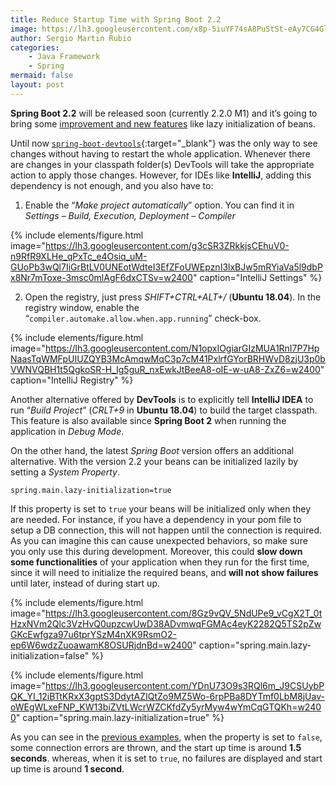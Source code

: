```yaml
---
title: Reduce Startup Time with Spring Boot 2.2
image: https://lh3.googleusercontent.com/x8p-5iuYF74sA8PuStSt-eAy7CG4Glst7oOJ0p_J8Y9PDWdpkWB7dLAU4GEmC6_pJGbeIvVze7PVzbpF9FxMQ4DJvAhaS4aiwpt87zV4IKWFE2goR7G3oJUUgnKSAQ7o7GSYpMYyaVYu46HuIq9LcClV1gVryVzj49jQcUAYukWbGgwX1cWgx70CAtlI29QEOs4XgNhLQrN0r1IVkrHyByXcbyMlZTlPz1pu9NLP8rJ2lVX_E9EkJW912G-mkY4PXR07oUiQx2ah8AdpNri61D0KpmMbkOaJA2Cj3fMSJkfdk7dsY0WlSSyGuzF7ubym_fT7bep2GtvGgTwAbo2ZAMagcTNGRFiRVD-Ue0kjJaEc_PDrien2zYrUJ7RFZk0C92qTXAnDLiicr4DFPyLZoopPaDeNoD_wd9AfumBLsR36P9xTzgYEB8T0bU7Jg_jFK6B_ujcwvfy8FD7Scr8q-y6MCjWj1rjr-G72sFDEQHqABH3ONBTnh5x6jh9qdWeBt0eie6S6Hu6Bl2Hciej1HQkob_7mSolTZb-o6txTtoNal8seMJ96Kgs3sldOrfAMg8ZykXjZz9D783WTohGngj0lcS27K_NicTKzZ8dq2h9qfaCSD7xu1N6VqexYqeQh6iv1tg2EMbxcEAOCRy0rokdhu0CgqlBWZB_CDnx23FyspL-R6FNKhJ4w4Wyh=w400-h266-no?authuser=0
author: Sergio Martin Rubio
categories:
    - Java Framework
    - Spring
mermaid: false
layout: post
---
```


**Spring Boot 2.2** will be released soon (currently 2.2.0 M1) and it’s going to bring some [improvement and new features](https://github.com/spring-projects/spring-boot/wiki/Spring-Boot-2.2.0-M1-Release-Notes) like lazy initialization of beans.

Until now [`spring-boot-devtools`](https://docs.spring.io/spring-boot/docs/current/reference/html/using-boot-devtools.html){:target="_blank"} was the only way to see changes without having to restart the whole application. Whenever there are changes in your classpath folder(s) DevTools will take the appropriate action to apply those changes.  However, for IDEs like **IntelliJ**, adding this dependency is not enough, and you also have to:

1. Enable the “*Make project automatically*” option. You can find it in *Settings – Build, Execution, Deployment – Compiler*

{% include elements/figure.html image="https://lh3.googleusercontent.com/g3cSR3ZRkkjsCEhuV0-n9RfR9XLHe_qPxTc_e4Osiq_uM-GUoPb3wQl7IiGrBtLV0UNEotWdteI3EfZFoUWEpznI3lxBJw5mRYiaVa5l9dbPx8Nr7mToxe-3msc0mlAgF6dxCTSv=w2400" caption="IntelliJ Settings" %}

2. Open the registry, just press *SHIFT+CTRL+ALT+/* (**Ubuntu 18.04**). In the registry window, enable the “`compiler.automake.allow.when.app.running`” check-box.


{% include elements/figure.html image="https://lh3.googleusercontent.com/N1opxIOgiarGIzMUA1RnI7P7HpNaasTqWMFpUIUZQYB3McAmqwMqC3p7cM41PxlrfGYorBRHWvD8zjU3p0bVWNVQBH1t5QgkoSR-H_Ig5guR_nxEwkJtBeeA8-oIE-w-uA8-ZxZ6=w2400" caption="IntelliJ Registry" %}

Another alternative offered by **DevTools** is to explicitly tell **IntelliJ IDEA** to run “*Build Project*” (*CRLT+9* in **Ubuntu 18.04**) to build the target classpath. This feature is also available since **Spring Boot 2** when running the application in *Debug Mode*.

On the other hand, the latest _Spring Boot_ version offers an additional alternative. With the version 2.2 your beans can be initialized lazily by setting a *System Property*.

```properties
spring.main.lazy-initialization=true
```

If this property is set to `true` your beans will be initialized only when they are needed. For instance, if you have a dependency in your pom file to setup a DB connection, this will not happen until the connection is required. As you can imagine this can cause unexpected behaviors, so make sure you only use this during development. Moreover, this could **slow down some functionalities** of your application when they run for the first time, since it will need to initialize the required beans, and **will not show failures** until later, instead of during start up.

{% include elements/figure.html image="https://lh3.googleusercontent.com/8Gz9vQV_5NdUPe9_vCgX2T_0tHzxNVm2Qlc3VzHvQ0upzcwUwD38ADvmwqFGMAc4eyK2282Q5TS2pZwGKcEwfgza97u6tprYSzM4nXK9RsmO2-ep6W6wdzZuoawamK8OSURjdnBd=w2400" caption="spring.main.lazy-initialization=false" %}

{% include elements/figure.html image="https://lh3.googleusercontent.com/YDnU73O9s3RQl6m_J9CSUybPQK_YI_12iBTtKRxX3gptS3DdytAZIQtZo9MZ5Wo-6rpPBa8DYTmf0LbM8jUav-oWEgWLxeFNP_KW13biZVtLWcrWZCKfdZy5yrMyw4wYmCqGTQKh=w2400" caption="spring.main.lazy-initialization=true" %}

As you can see in the [previous examples](https://github.com/smartinrub/spring-boot-lazy-initialization), when the property is set to `false`, some connection errors are thrown, and the start up time is around **1.5 seconds**. whereas, when it is set to `true`, no failures are displayed and start up time is around **1 second**.
